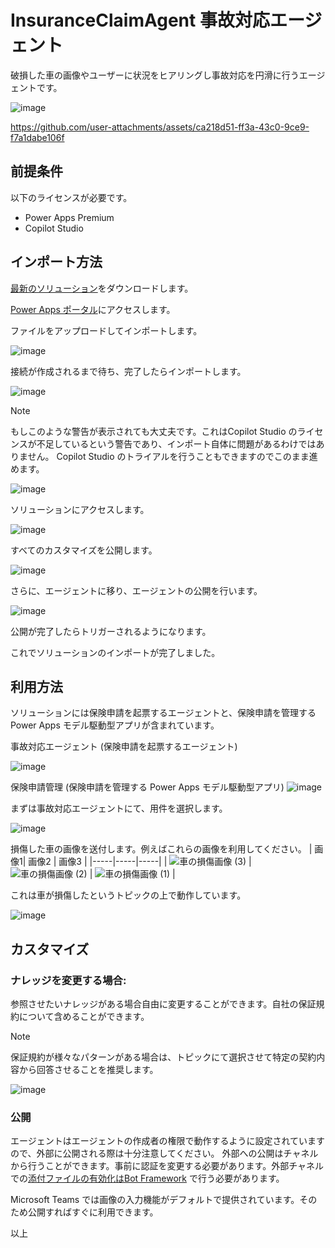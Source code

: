# InsuranceClaimAgent 事故対応エージェント
破損した車の画像やユーザーに状況をヒアリングし事故対応を円滑に行うエージェントです。

![image](https://github.com/user-attachments/assets/202a0776-80ea-4782-b323-a44c9db0157a)



https://github.com/user-attachments/assets/ca218d51-ff3a-43c0-9ce9-f7a1dabe106f



## 前提条件
以下のライセンスが必要です。
* Power Apps Premium 
* Copilot Studio

## インポート方法
[最新のソリューション](https://github.com/geekfujiwara/InsuranceClaimAgent/releases/tag/InsuranceClaimAgent)をダウンロードします。

[Power Apps ポータル](https://make.powerapps.com/)にアクセスします。

ファイルをアップロードしてインポートします。

![image](https://github.com/user-attachments/assets/6553eb87-9d77-40fc-9709-ae8e6079cc34)

接続が作成されるまで待ち、完了したらインポートします。

![image](https://github.com/user-attachments/assets/16374618-dbeb-4e11-b214-0a696bbf4f0e)

>[!Note]
>もしこのような警告が表示されても大丈夫です。これはCopilot Studio のライセンスが不足しているという警告であり、インポート自体に問題があるわけではありません。 Copilot Studio のトライアルを行うこともできますのでこのまま進めます。
>
>![image](https://github.com/user-attachments/assets/0768bc6d-13c4-4e23-8a2d-9351852353f5)

ソリューションにアクセスします。

![image](https://github.com/user-attachments/assets/333bc56d-5c06-4b77-9b3a-540910a0be37)

すべてのカスタマイズを公開します。

![image](https://github.com/user-attachments/assets/c27ccb31-6b8f-4996-8c2f-6a69794c5235)

さらに、エージェントに移り、エージェントの公開を行います。

![image](https://github.com/user-attachments/assets/5e8158b1-def1-4007-80c8-3a0aa3c701aa)

公開が完了したらトリガーされるようになります。

これでソリューションのインポートが完了しました。

## 利用方法

ソリューションには保険申請を起票するエージェントと、保険申請を管理する Power Apps モデル駆動型アプリが含まれています。

事故対応エージェント (保険申請を起票するエージェント)

![image](https://github.com/user-attachments/assets/2ca9da4f-94ea-4fd4-95de-e6a0969b940c)

保険申請管理 (保険申請を管理する Power Apps モデル駆動型アプリ)
![image](https://github.com/user-attachments/assets/a03a801e-dd2a-4324-9b4f-a03fb0d204d0)


まずは事故対応エージェントにて、用件を選択します。

![image](https://github.com/user-attachments/assets/3f5eae43-e18e-4266-b593-793614c3c66e)

損傷した車の画像を送付します。例えばこれらの画像を利用してください。
| 画像1| 画像2 | 画像3 |
|-----|-----|-----|
| ![車の損傷画像 (3)](https://github.com/user-attachments/assets/868da423-c7b8-472b-b3da-2dc050f6fdb0) | ![車の損傷画像 (2)](https://github.com/user-attachments/assets/9637c5ec-bfa5-443e-97d1-6de2c8340b52) | ![車の損傷画像 (1)](https://github.com/user-attachments/assets/fb32ac67-9641-46dd-8250-c1d1c45e23f3) |

これは車が損傷したというトピックの上で動作しています。

![image](https://github.com/user-attachments/assets/cdca6b26-80d5-4cae-b238-240e984de023)


## カスタマイズ

### ナレッジを変更する場合:

参照させたいナレッジがある場合自由に変更することができます。自社の保証規約について含めることができます。

>[!Note]
>保証規約が様々なパターンがある場合は、トピックにて選択させて特定の契約内容から回答させることを推奨します。

![image](https://github.com/user-attachments/assets/13067884-30af-49e2-ad30-a82a798e0ea0)

### 公開
エージェントはエージェントの作成者の権限で動作するように設定されていますので、外部に公開される際は十分注意してください。
外部への公開はチャネルから行うことができます。事前に認証を変更する必要があります。外部チャネルでの[添付ファイルの有効化はBot Framework](https://learn.microsoft.com/ja-jp/azure/bot-service/rest-api/bot-framework-rest-connector-add-media-attachments?view=azure-bot-service-4.0) で行う必要があります。

Microsoft Teams では画像の入力機能がデフォルトで提供されています。そのため公開すればすぐに利用できます。


以上

